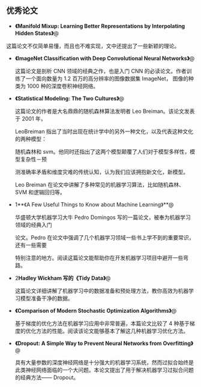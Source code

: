 ## 优秀论文



* **《Manifold Mixup: Learning Better Representations by Interpolating Hidden States》**@

​	这篇论文不仅简单易懂，而且也不难实现，文中还提出了一些新颖的理论。

* **《ImageNet Classification with Deep Convolutional Neural Networks》**@

  这篇论文是剖析 CNN 领域的经典之作，也是入门 CNN 的必读论文。作者训练了一个面向数量为 1.2 百万的高分辨率的图像数据集 ImageNet， 图像的种类为 1000  种的深度卷积神经网络。

* **《Statistical Modeling: The Two Cultures》**@

  这篇论文的作者是大名鼎鼎的随机森林算法发明者 Leo Breiman。该论文发表于 2001 年，

   LeoBreiman 指出了当时出现在统计学中的另外一种文化，以及代表这种文化的两种模型：

  随机森林和 svm。他同时还指出了这两个模型颠覆了人们对于模型多样性，模型复杂性－预

  测准确率矛盾和维度灾难的传统认知，认为我们应该拥抱新文化，新模型。

  Leo Breiman 在论文中讲解了多种常见的机器学习算法，比如随机森林、SVM 和逻辑回归等。

- 1**《A Few Useful Things to Know about Machine Learning》**@ 

  华盛顿大学机器学习大牛 Pedro Domingos 写的一篇论文，被奉为机器学习领域的经典入门

  论文。Pedro 在论文中强调了几个机器学习领域一些书上学不到的重要常识，还有一些需要

  特别注意的地方。阅读这篇论文能帮助你在开发机器学习项目中避开一些弯路。

- 2**Hadley Wickham 写的《Tidy Data》**@

  这篇论文详细讲解了机器学习中的数据准备和预处理方法，教你高效为机器学习模型准备干净的数据。

- **《Comparison of Modern Stochastic Optimization Algorithms》**@

  基于梯度的优化方法在机器学习应用中非常普遍，本篇论文比较了 4 种基于梯度的优化方法的性能。阅读该论文能够基本了解这几种机器学习优化方法。

- **《Dropout: A Simple Way to Prevent Neural Networks from Overfitting》**@

  具有大量参数的深度神经网络是十分强大的机器学习系统，然而过拟合始终是此类神经网络面临的一个大问题。本论文提出了用于解决机器学习过拟合问题的经典方法—— Dropout。



